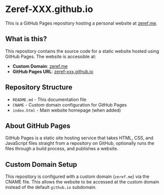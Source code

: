 # Zeref-XXX.github.io

This is a GitHub Pages repository hosting a personal website at [zeref.me](https://zeref.me).

## What is this?

This repository contains the source code for a static website hosted using GitHub Pages. The website is accessible at:
- **Custom Domain**: [zeref.me](https://zeref.me)
- **GitHub Pages URL**: [zeref-xxx.github.io](https://zeref-xxx.github.io)

## Repository Structure

- `README.md` - This documentation file
- `CNAME` - Custom domain configuration for GitHub Pages
- `index.html` - Main website homepage (when added)

## About GitHub Pages

GitHub Pages is a static site hosting service that takes HTML, CSS, and JavaScript files straight from a repository on GitHub, optionally runs the files through a build process, and publishes a website.

## Custom Domain Setup

This repository is configured with a custom domain (`zeref.me`) via the CNAME file. This allows the website to be accessed at the custom domain instead of the default `github.io` subdomain.